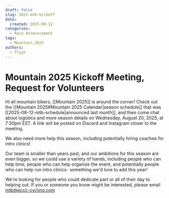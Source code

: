 ```yaml
---
draft: false
slug: 2025-mtb-kickoff
date:
  created: 2025-08-12
categories:
  - Race Announcement
tags:
  - Mountain_2025
authors:
  - flyyn
---
```

# Mountain 2025 Kickoff Meeting, Request for Volunteers

Hi all mountain bikers, [[Mountain 2025]] is around the corner! Check out the [[Mountain 2025#Mountain 2025 Calendar|season schedule]] that was [[2025-08-12-mtb-schedule|announced last month]], and then come chat about logistics and more season details on Wednesday, August 20, 2025, at 7:30pm EST. A link will be posted on Discord and Instagram closer to the meeting.

We also need more help this season, including potentially hiring coaches for intro clinics!
<!-- more -->
Our team is smaller than years past, and our ambitions for this season are even bigger, so we could use a variety of hands, including people who can help time, people who can help organize the event, and potentially people who can help run intro clinics- something we'd love to add this year!

We're looking for people who could dedicate part or all of their day to helping out. If you or someone you know might be interested, please email [mtb@eccc-cycling.com](mailto:mtb@eccc-cycling.com)
